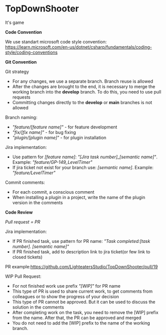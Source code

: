 # TopDownShooter
It's game


<b>Code Convention</b>

We use standart microsoft code style convention: https://learn.microsoft.com/en-us/dotnet/csharp/fundamentals/coding-style/coding-conventions



<b>Git Convention</b>

Git strategy
* For any changes, we use a separate branch. Branch reuse is allowed
* After the changes are brought to the end, it is necessary to merge the working branch into the <b>develop</b> branch. To do this, you need to use pull requests
* Committing changes directly to the <b>develop</b> or <b>main</b> branches is not allowed

Branch naming:
* <i>"feature/[feature name]"</i> - for feature development
* <i>"fix/[fix name]"</i> - for bug fixing
* <i>"plugin/[plugin name]"</i> - for plugin installation

Jira implementation:
* Use pattern for <i>[feature name]</i>: <i>"[Jira task number]_[semantic name]"</i>. Example: <i>"feature/GP-149_LevelTimer"</i>
* If jira ticket not exist for your branch use: <i>[semantic name]</i>. Example: <i>"feature/LevelTimer"</i>


Commit comments:
* For each commit, a conscious comment
* When installing a plugin in a project, write the name of the plugin version in the comments


<b>Code Review</b>

<i>Pull request = PR</i>

Jira implementation:
* If PR finished task, use pattern for PR name: <i>"Task completed:[task number]. [semantic name]"</i>
* If PR finished task, add to description link to jira ticket(or few link to closed tickets)

PR example:https://github.com/LighteatersStudio/TopDownShooter/pull/19

WIP Pull Request:
* For not finished work use prefix <i>"[WIP]"</i> for PR name
* This type of PR is used to share current work, to get comments from colleagues or to show the progress of your decision
* This type of PR cannot be approved. But it can be used to discuss the solution in the comments
* After completing work on the task, you need to remove the [WIP] prefix from the name. After that, the PR can be approved and merged
* You do not need to add the [WIP] prefix to the name of the working branch.
